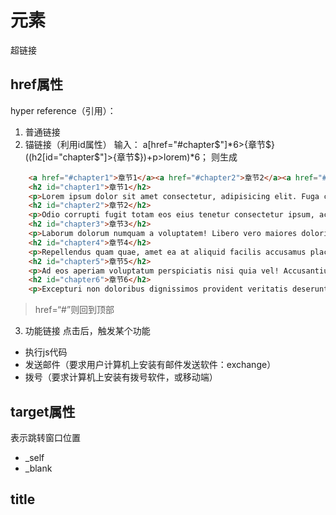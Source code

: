 # <a>元素
超链接

## href属性
hyper reference（引用）：
1. 普通链接
2. 锚链接（利用id属性）
输入：
a[href="#chapter$"]*6>{章节$}
((h2[id="chapter$"]>{章节$})+p>lorem)*6；
则生成
```html
    <a href="#chapter1">章节1</a><a href="#chapter2">章节2</a><a href="#chapter3">章节3</a><a href="#chapter4">章节4</a><a href="#chapter5">章节5</a><a href="#chapter6">章节6</a>
    <h2 id="chapter1">章节1</h2>
    <p>Lorem ipsum dolor sit amet consectetur, adipisicing elit. Fuga culpa inventore sit obcaecati aperiam fugit est quaerat nobis assumenda itaque esse, quae quas dicta, eligendi adipisci officia nihil. Minima, non!</p>
    <h2 id="chapter2">章节2</h2>
    <p>Odio corrupti fugit totam eos eius tenetur consectetur ipsum, accusantium sequi quod nihil expedita iusto mollitia molestias? Totam, vitae iure rerum sequi qui magnam ullam deserunt officiis aliquam, unde at?</p>
    <h2 id="chapter3">章节3</h2>
    <p>Laborum dolorum numquam a voluptatem! Libero vero maiores doloribus aperiam eaque neque quis voluptatem, laboriosam praesentium blanditiis fugiat, nihil esse dolor ratione ut ipsum at aut doloremque iste tempora nobis.</p>
    <h2 id="chapter4">章节4</h2>
    <p>Repellendus quam quae, amet ea at aliquid facilis accusamus placeat sint fuga sequi nostrum architecto tempore. Reprehenderit minima voluptatum voluptatibus doloremque soluta magnam fuga, quasi beatae blanditiis. Sequi, maiores suscipit?</p>
    <h2 id="chapter5">章节5</h2>
    <p>Ad eos aperiam voluptatum perspiciatis nisi quia vel! Accusantium, nemo laboriosam? Dolorum, beatae in natus ab tempore ea debitis possimus fugiat quia laborum, eaque nihil illo commodi aut incidunt officia.</p>
    <h2 id="chapter6">章节6</h2>
    <p>Excepturi non doloribus dignissimos provident veritatis deserunt modi ex odit consectetur atque sunt aliquid vitae velit saepe inventore, error ullam, labore dolor, minima qui quibusdam aperiam est? Mollitia, commodi sed.</p>
```
> href=“#”则回到顶部

3. 功能链接
点击后，触发某个功能
- 执行js代码
- 发送邮件（要求用户计算机上安装有邮件发送软件：exchange）
- 拨号（要求计算机上安装有拨号软件，或移动端）

## target属性
表示跳转窗口位置
- _self
- _blank

## title